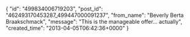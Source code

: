  {
   "id": "499834006719203",
   "post_id": "462493170453287_499447000091237",
   "from_name": "Beverly Berta Braakschmack",
   "message": "This is the manageable offer... actually",
   "created_time": "2013-04-05T06:42:36+0000"
 }
